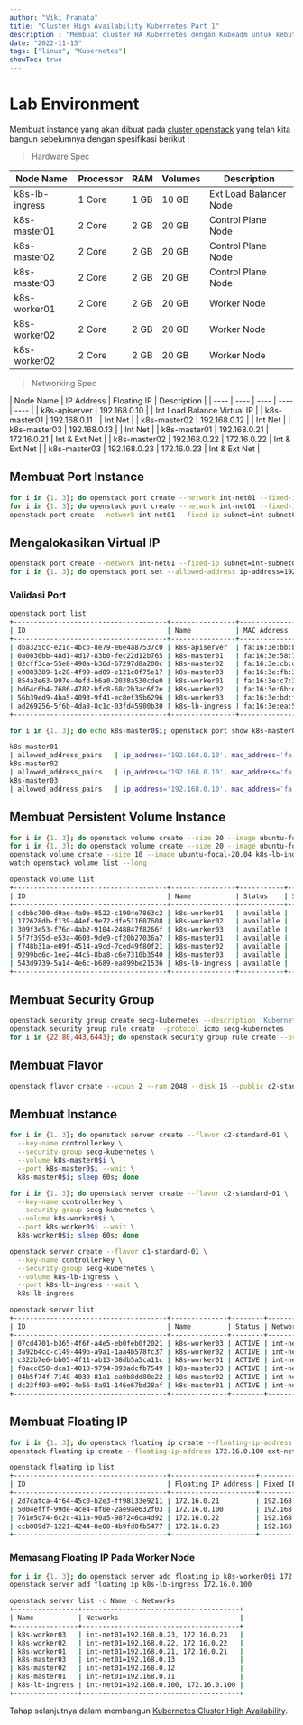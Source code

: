 ```yaml
---
author: "Viki Pranata"
title: "Cluster High Availability Kubernetes Part 1"
description : "Membuat cluster HA Kubernetes dengan Kubeadm untuk kebutuhan lab, development, staging maupun production"
date: "2022-11-15"
tags: ["linux", "Kubernetes"]
showToc: true
---
```


# Lab Environment
Membuat instance yang akan dibuat pada [cluster openstack](/posts/openstack-for-lab) yang telah kita bangun sebelumnya dengan spesifikasi berikut :

> Hardware Spec

| Node Name | Processor | RAM | Volumes |Description |
| ---- | ---- | ---- | ---- | ---- |
| k8s-lb-ingress |  1 Core | 1 GB | 10 GB | Ext Load Balancer Node |
| k8s-master01 | 2 Core | 2 GB | 20 GB | Control Plane Node |
| k8s-master02 | 2 Core | 2 GB | 20 GB | Control Plane Node |
| k8s-master03 | 2 Core | 2 GB | 20 GB | Control Plane Node |
| k8s-worker01 | 2 Core | 2 GB | 20 GB | Worker Node |
| k8s-worker02 | 2 Core | 2 GB | 20 GB | Worker Node |
| k8s-worker02 | 2 Core | 2 GB | 20 GB | Worker Node |

> Networking Spec

| Node Name | IP Address | Floating IP | Description |
| ---- | ---- | ---- | ---- | ---- |
| k8s-apiserver | 192.168.0.10 | | Int Load Balance Virtual IP |
| k8s-master01 | 192.168.0.11 | | Int Net |
| k8s-master02 | 192.168.0.12 | | Int Net |
| k8s-master03 | 192.168.0.13 | | Int Net |
| k8s-master01 | 192.168.0.21 | 172.16.0.21 | Int & Ext Net |
| k8s-master02 | 192.168.0.22 | 172.16.0.22 | Int & Ext Net |
| k8s-master03 | 192.168.0.23 | 172.16.0.23 | Int & Ext Net |

## Membuat Port Instance
```bash
for i in {1..3}; do openstack port create --network int-net01 --fixed-ip subnet=int-subnet01,ip-address=192.168.0.1$i k8s-master0$i; done
for i in {1..3}; do openstack port create --network int-net01 --fixed-ip subnet=int-subnet01,ip-address=192.168.0.2$i k8s-worker0$i; done
openstack port create --network int-net01 --fixed-ip subnet=int-subnet01,ip-address=192.168.0.100 k8s-lb-ingress
```

## Mengalokasikan Virtual IP
```bash
openstack port create --network int-net01 --fixed-ip subnet=int-subnet01,ip-address=192.168.0.10 k8s-apiserver
for i in {1..3}; do openstack port set --allowed-address ip-address=192.168.0.10 k8s-master0$i; done
```

### Validasi Port
```bash
openstack port list
+--------------------------------------+----------------+-------------------+------------------------------------------------------------------------------+--------+
| ID                                   | Name           | MAC Address       | Fixed IP Addresses                                                           | Status |
+--------------------------------------+----------------+-------------------+------------------------------------------------------------------------------+--------+
| dba325cc-e21c-4bcb-8e79-e6e4a87537c0 | k8s-apiserver  | fa:16:3e:bb:bc:b5 | ip_address='192.168.0.10', subnet_id='e099dcba-fa06-45f0-a3e2-37e05ff8dd4e'  | DOWN   |
| 0a0030bb-48d1-4d17-83b0-fec22d12b765 | k8s-master01   | fa:16:3e:58:73:bc | ip_address='192.168.0.11', subnet_id='e099dcba-fa06-45f0-a3e2-37e05ff8dd4e'  | DOWN   |
| 02cff3ca-55e8-490a-b36d-67297d8a200c | k8s-master02   | fa:16:3e:cb:dd:e6 | ip_address='192.168.0.12', subnet_id='e099dcba-fa06-45f0-a3e2-37e05ff8dd4e'  | DOWN   |
| e0083309-1c28-4f99-ad09-e121c0f75e17 | k8s-master03   | fa:16:3e:fb:33:d8 | ip_address='192.168.0.13', subnet_id='e099dcba-fa06-45f0-a3e2-37e05ff8dd4e'  | DOWN   |
| 854a3e63-997e-4efd-b6a0-2038a530cde0 | k8s-worker01   | fa:16:3e:c7:32:20 | ip_address='192.168.0.21', subnet_id='e099dcba-fa06-45f0-a3e2-37e05ff8dd4e'  | DOWN   |
| bd64c6b4-7686-4782-bfc8-68c2b3ac6f2e | k8s-worker02   | fa:16:3e:6b:df:ab | ip_address='192.168.0.22', subnet_id='e099dcba-fa06-45f0-a3e2-37e05ff8dd4e'  | DOWN   |
| 56b39ed9-4ba5-4093-9f41-ec8ef35b6296 | k8s-worker03   | fa:16:3e:bd:fe:53 | ip_address='192.168.0.23', subnet_id='e099dcba-fa06-45f0-a3e2-37e05ff8dd4e'  | DOWN   |
| ad269256-5f6b-4da8-8c1c-03fd45900b30 | k8s-lb-ingress | fa:16:3e:ea:5b:e6 | ip_address='192.168.0.100', subnet_id='e099dcba-fa06-45f0-a3e2-37e05ff8dd4e' | DOWN   |
+--------------------------------------+----------------+-------------------+------------------------------------------------------------------------------+--------+
```
```bash
for i in {1..3}; do echo k8s-master0$i; openstack port show k8s-master0$i | grep allowed_address_pairs; done

k8s-master01
| allowed_address_pairs   | ip_address='192.168.0.10', mac_address='fa:16:3e:58:73:bc'
k8s-master02
| allowed_address_pairs   | ip_address='192.168.0.10', mac_address='fa:16:3e:cb:dd:e6'
k8s-master03
| allowed_address_pairs   | ip_address='192.168.0.10', mac_address='fa:16:3e:fb:33:d8'
```

## Membuat Persistent Volume Instance
```bash
for i in {1..3}; do openstack volume create --size 20 --image ubuntu-focal-20.04 k8s-master0$i; done
for i in {1..3}; do openstack volume create --size 20 --image ubuntu-focal-20.04 k8s-worker0$i; done
openstack volume create --size 10 --image ubuntu-focal-20.04 k8s-lb-ingress
watch openstack volume list --long
```
```bash
openstack volume list
+--------------------------------------+----------------+-----------+------+-------------+
| ID                                   | Name           | Status    | Size | Attached to |
+--------------------------------------+----------------+-----------+------+-------------+
| cdbbc700-d9ae-4a0e-9522-c1904e7863c2 | k8s-worker01   | available |   20 |             |
| 172628db-f139-44ef-9e72-dfe511607608 | k8s-worker02   | available |   20 |             |
| 309f3e53-f76d-4ab2-9104-248847f8266f | k8s-worker03   | available |   20 |             |
| 5f7f395d-e53a-4603-9de9-cf20b27036a7 | k8s-master01   | available |   20 |             |
| f748b31a-e09f-4514-a9cd-7ced49f80f21 | k8s-master02   | available |   20 |             |
| 9299bd6c-1ee2-44c5-8ba8-c6e7310b3540 | k8s-master03   | available |   20 |             |
| 543d9739-5a14-4e6c-b689-ea899be21536 | k8s-lb-ingress | available |   10 |             |
+--------------------------------------+----------------+-----------+------+-------------+
```

## Membuat Security Group
```bash
openstack security group create secg-kubernetes --description 'Kubernetes environment'
openstack security group rule create --protocol icmp secg-kubernetes
for i in {22,80,443,6443}; do openstack security group rule create --protocol tcp --ingress --dst-port $i secg-kubernetes; done
```

## Membuat Flavor
```bash
openstack flavor create --vcpus 2 --ram 2048 --disk 15 --public c2-standard-01
```

## Membuat Instance
```bash
for i in {1..3}; do openstack server create --flavor c2-standard-01 \
  --key-name controllerkey \
  --security-group secg-kubernetes \
  --volume k8s-master0$i \
  --port k8s-master0$i --wait \
  k8s-master0$i; sleep 60s; done

for i in {1..3}; do openstack server create --flavor c2-standard-01 \
  --key-name controllerkey \
  --security-group secg-kubernetes \
  --volume k8s-worker0$i \
  --port k8s-worker0$i --wait \
  k8s-worker0$i; sleep 60s; done

openstack server create --flavor c1-standard-01 \
  --key-name controllerkey \
  --security-group secg-kubernetes \
  --volume k8s-lb-ingress \
  --port k8s-lb-ingress --wait \
  k8s-lb-ingress
```
```bash
openstack server list
+--------------------------------------+--------------+--------+------------------------+-------+----------------+
| ID                                   | Name         | Status | Networks               | Image | Flavor         |
+--------------------------------------+--------------+--------+------------------------+-------+----------------+
| 07cd4701-b365-4f6f-a4e5-eb0feb0f2021 | k8s-worker03 | ACTIVE | int-net01=192.168.0.23 |       | c2-standard-01 |
| 3a92b4cc-c149-449b-a9a1-1aa4b578fc37 | k8s-worker02 | ACTIVE | int-net01=192.168.0.22 |       | c2-standard-01 |
| c322b7e6-bb05-4f11-ab13-38db5a5ca11c | k8s-worker01 | ACTIVE | int-net01=192.168.0.21 |       | c2-standard-01 |
| f0acc658-dca1-4010-9794-893adcfb7549 | k8s-master03 | ACTIVE | int-net01=192.168.0.13 |       | c2-standard-01 |
| 04b5f74f-7148-4030-81a1-ea0b8dd80e22 | k8s-master02 | ACTIVE | int-net01=192.168.0.12 |       | c2-standard-01 |
| dc23ff03-e092-4e56-8a91-146e67bd28af | k8s-master01 | ACTIVE | int-net01=192.168.0.11 |       | c2-standard-01 |
+--------------------------------------+--------------+--------+------------------------+-------+----------------+
```

## Membuat Floating IP
```bash
for i in {1..3}; do openstack floating ip create --floating-ip-address 172.16.0.2$i ext-net01; done
openstack floating ip create --floating-ip-address 172.16.0.100 ext-net01
```
```bash
openstack floating ip list
+--------------------------------------+---------------------+------------------+--------------------------------------+--------------------------------------+----------------------------------+
| ID                                   | Floating IP Address | Fixed IP Address | Port                                 | Floating Network                     | Project                          |
+--------------------------------------+---------------------+------------------+--------------------------------------+--------------------------------------+----------------------------------+
| 2d7cafca-4f64-45c0-b2e3-ff98133e9211 | 172.16.0.21         | 192.168.0.21     | 2a346f6b-c037-4e1b-8a0c-900ba6b90f0a | 1d6db61c-2736-423e-b05d-01f380fb2daa | 75ee0b5ff3f14e35909d6ee880732a19 |
| 5004efff-99de-4ce4-8f0e-2ae9ae632f03 | 172.16.0.100        | 192.168.0.100    | 961b2295-e820-40e3-ba5d-9465707e5409 | 1d6db61c-2736-423e-b05d-01f380fb2daa | 75ee0b5ff3f14e35909d6ee880732a19 |
| 761e5d74-6c2c-411a-90a5-987246ca4d92 | 172.16.0.22         | 192.168.0.22     | 015ed9d0-3da3-413d-90e4-8489d6b46b22 | 1d6db61c-2736-423e-b05d-01f380fb2daa | 75ee0b5ff3f14e35909d6ee880732a19 |
| ccb009d7-1221-4244-8e00-4b9fd0fb5477 | 172.16.0.23         | 192.168.0.23     | bbad00e2-d750-4464-9e79-426aa3b1da2d | 1d6db61c-2736-423e-b05d-01f380fb2daa | 75ee0b5ff3f14e35909d6ee880732a19 |
+--------------------------------------+---------------------+------------------+--------------------------------------+--------------------------------------+----------------------------------+
```
### Memasang Floating IP Pada Worker Node
```bash
for i in {1..3}; do openstack server add floating ip k8s-worker0$i 172.16.0.2$i; done
openstack server add floating ip k8s-lb-ingress 172.16.0.100
```
```bash
openstack server list -c Name -c Networks
+----------------+---------------------------------------+
| Name           | Networks                              |
+----------------+---------------------------------------+
| k8s-worker03   | int-net01=192.168.0.23, 172.16.0.23   |
| k8s-worker02   | int-net01=192.168.0.22, 172.16.0.22   |
| k8s-worker01   | int-net01=192.168.0.21, 172.16.0.21   |
| k8s-master03   | int-net01=192.168.0.13                |
| k8s-master02   | int-net01=192.168.0.12                |
| k8s-master01   | int-net01=192.168.0.11                |
| k8s-lb-ingress | int-net01=192.168.0.100, 172.16.0.100 |
+----------------+---------------------------------------+
```
Tahap selanjutnya dalam membangun [Kubernetes Cluster High Availability](/posts/kubernetes-ha-part2).